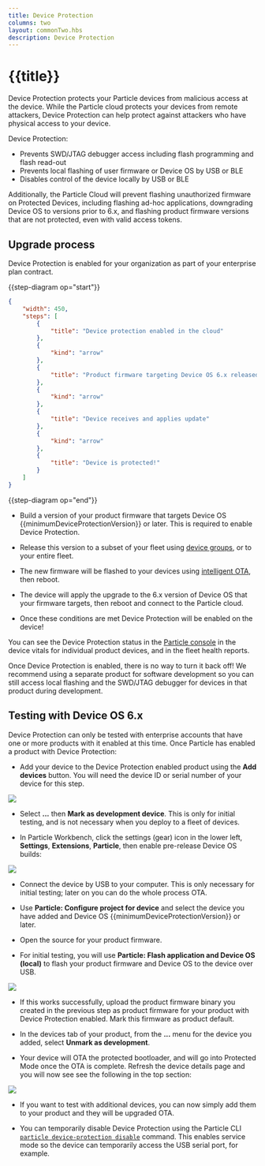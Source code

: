 ```yaml
---
title: Device Protection
columns: two
layout: commonTwo.hbs
description: Device Protection
---
```


# {{title}}

Device Protection protects your Particle devices from malicious access at the device. While the Particle cloud protects
your devices from remote attackers, Device Protection can help protect against attackers who have physical
access to your device.

Device Protection:

- Prevents SWD/JTAG debugger access including flash programming and flash read-out
- Prevents local flashing of user firmware or Device OS by USB or BLE
- Disables control of the device locally by USB or BLE

Additionally, the Particle Cloud will prevent flashing unauthorized firmware on Protected Devices, including flashing ad-hoc applications, downgrading Device OS to versions prior to 6.x, and flashing product firmware versions that are not protected, even with valid access tokens.


## Upgrade process

Device Protection is enabled for your organization as part of your enterprise plan contract.

{{step-diagram op="start"}}
```json
{
    "width": 450,
    "steps": [
        {
            "title": "Device protection enabled in the cloud"
        },
        {
            "kind": "arrow"
        },
        {
            "title": "Product firmware targeting Device OS 6.x released to devices"
        },
        {
            "kind": "arrow"
        },
        {
            "title": "Device receives and applies update"
        },
        {
            "kind": "arrow"
        },
        {
            "title": "Device is protected!"
        }
    ]
}
```
{{step-diagram op="end"}}

- Build a version of your product firmware that targets Device OS {{minimumDeviceProtectionVersion}} or later. This is required to enable Device Protection.

- Release this version to a subset of your fleet using [device groups](/getting-started/console/device-groups/), or to your entire fleet.

- The new firmware will be flashed to your devices using [intelligent OTA](/getting-started/cloud/ota-updates/#intelligent-firmware-releases), then reboot.

- The device will apply the upgrade to the 6.x version of Device OS that your firmware targets, then reboot and connect to the Particle cloud.

- Once these conditions are met Device Protection will be enabled on the device!

You can see the Device Protection status in the [Particle console](https://console.particle.io/) in the device vitals for individual product devices, and in the fleet health reports.

Once Device Protection is enabled, there is no way to turn it back off! We recommend using a separate product for software development so you can still access local flashing and the SWD/JTAG debugger for devices in that product during development.

## Testing with Device OS 6.x

Device Protection can only be tested with enterprise accounts that have one or more products with it enabled at this time. Once Particle has enabled a product with Device Protection:

- Add your device to the Device Protection enabled product using the **Add devices** button. You will need the device ID or serial number of your device for this step.

![](/assets/images/device-protection/console-add-devices.png)

- Select **...** then **Mark as development device**. This is only for initial testing, and is not necessary when you deploy to a fleet of devices.

- In Particle Workbench, click the settings (gear) icon in the lower left, **Settings**, **Extensions**, **Particle**, then enable pre-release Device OS builds:

![](/assets/images/device-protection/workbench-enable-prerelease.png)

- Connect the device by USB to your computer. This is only necessary for initial testing; later on you can do the whole process OTA.

- Use **Particle: Configure project for device** and select the device you have added and Device OS {{minimumDeviceProtectionVersion}} or later.

- Open the source for your product firmware. 

- For initial testing, you will use **Particle: Flash application and Device OS (local)** to flash your product firmware and Device OS to the device over USB.

![](/assets/images/device-protection/workbench-flash.png)

- If this works successfully, upload the product firmware binary you created in the previous step as product firmware for your product with Device Protection enabled. Mark this firmware as product default.
	
- In the devices tab of your product, from the **...** menu for the device you added, select **Unmark as development**. 

- Your device will OTA the protected bootloader, and will go into Protected Mode once the OTA is complete. Refresh the device details page and you will now see see the following in the top section:

![](/assets/images/device-protection/console-active.png)

- If you want to test with additional devices, you can now simply add them to your product and they will be upgraded OTA.

- You can temporarily disable Device Protection using the Particle CLI [`particle device-protection disable`](/reference/developer-tools/cli/#particle-device-protection) command. This enables service mode so the device can temporarily access the USB serial port, for example.

